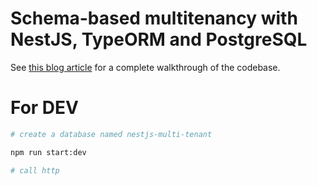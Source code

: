 # Schema-based multitenancy with NestJS, TypeORM and PostgreSQL

See [this blog article](https://thomasvds.com/schema-based-multitenancy-with-nest-js-type-orm-and-postgres-sql/) for a complete walkthrough of the codebase.

# For DEV
```bash
# create a database named nestjs-multi-tenant

npm run start:dev

# call http
```